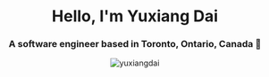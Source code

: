<h1 align="center">Hello, I'm Yuxiang Dai</h1>
<h3 align="center">A software engineer based in Toronto, Ontario, Canada 🍁</h3>

<p align="center"><a><img align="center" src="https://github-readme-stats.vercel.app/api?username=yuxiangdai&show_icons=true&count_private=1" alt="yuxiangdai" /></a></p>
